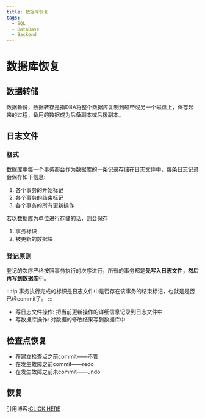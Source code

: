 ```yaml
---
title: 数据库恢复
tags: 
  - SQL
  - DataBase
  - Backend
---
```


# 数据库恢复

## 数据转储

数据备份，数据转存是指DBA将整个数据库复制到磁带或另一个磁盘上，保存起来的过程，备用的数据成为后备副本或后援副本。

## 日志文件

### 格式

数据库中每一个事务都会作为数据库的一条记录存储在日志文件中，每条日志记录会保存如下信息:

1. 各个事务的开始标记
2. 各个事务的结束标记
3. 各个事务的所有更新操作

若以数据库为单位进行存储的话，则会保存

1. 事务标识
2. 被更新的数据块

### 登记原则

登记的次序严格按照事务执行的次序进行，所有的事务都是**先写入日志文件，然后再写到数据库**中。

:::tip
事务执行完成的标识是日志文件中是否存在该事务的结束标记，也就是是否已经commit了。
:::

- 写日志文件操作: 把当前更新操作的详细信息记录到日志文件中
- 写数据库操作: 对数据的修改结果写到数据库中

## 检查点恢复

- 在建立检查点之前commit——不管
- 在发生故障之前commit——redo
- 在发生故障之前未commit——undo

## 恢复

引用博客:[CLICK HERE](http://blog.zerorains.top/2021/05/25/%E6%95%B0%E6%8D%AE%E5%BA%93%E7%90%86%E8%AE%BA-%E5%85%AD-%E2%80%94%E2%80%94%E6%95%B0%E6%8D%AE%E5%BA%93%E6%81%A2%E5%A4%8D/)